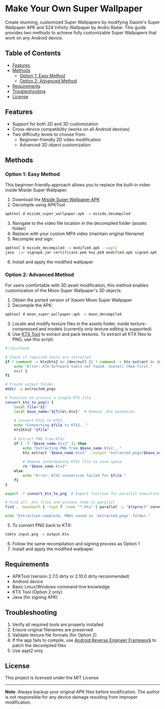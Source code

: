 # Make Your Own Super Wallpaper

Create stunning, customized Super Wallpapers by modifying Xiaomi's Super Wallpaper APK and S24 Infinity Wallpaper by Andro Radar. This guide provides two methods to achieve fully customizable Super Wallpapers that work on any Android device.

## Table of Contents

- [Features](#features)
- [Methods](#methods)
  - [Option 1: Easy Method](#option-1-easy-method)
  - [Option 2: Advanced Method](#option-2-advanced-method)
- [Requirements](#requirements)
- [Troubleshooting](#troubleshooting)
- [License](#license)

## Features

- Support for both 2D and 3D customization
- Cross-device compatibility (works on all Android devices)
- Two difficulty levels to choose from:
  - Beginner-friendly 2D video modification
  - Advanced 3D object customization

## Methods

### Option 1: Easy Method

This beginner-friendly approach allows you to replace the built-in video inside Miside Super Wallpaper.

1. Download the [Miside Super Wallpaper APK](https://objects.githubusercontent.com/github-production-release-asset-2e65be/916344626/ab5a8db1-9141-434a-84e0-794e34928dc1?X-Amz-Algorithm=AWS4-HMAC-SHA256&X-Amz-Credential=releaseassetproduction%2F20250212%2Fus-east-1%2Fs3%2Faws4_request&X-Amz-Date=20250212T143231Z&X-Amz-Expires=300&X-Amz-Signature=559860ccb6e40935aefee9e44230145af85805a0a14ccd917b5ca3987e635152&X-Amz-SignedHeaders=host&response-content-disposition=attachment%3B%20filename%3Dwallpaper.zip&response-content-type=application%2Foctet-stream)
2. Decompile using APKTool:
```bash
apktool d miside_super_wallpaper.apk -o miside_decompiled
```
3. Navigate to the video file location in the decompiled folder (assets folder)
4. Replace with your custom MP4 video (maintain original filename)
5. Recompile and sign:
```bash
apktool b miside_decompiled -o modified.apk --aapt2
java -jar signapk.jar certificate.pem key.pk8 modified.apk signed.apk
```
6. Install and apply the modified wallpaper

### Option 2: Advanced Method

For users comfortable with 3D asset modification, this method enables customization of the Moon Super Wallpaper's 3D objects.

1. Obtain the ported version of Xiaomi Moon Super Wallpaper
2. Decompile the APK:
```bash
apktool d moon_super_wallpaper.apk -o moon_decompiled
```
3. Locate and modify texture files in the assets folder, inside texture-compressed and models (currently only texture editing is supported)
4. Use [KTX Tool](https://github.com/KhronosGroup/KTX-Software) to extract and pack textures. To extract all KTX files to PNG, use this script:
```bash
#!/bin/bash

# Check if required tools are installed
if ! command -v ktx2ktx2 &> /dev/null || ! command -v ktx extract &> /dev/null; then
    echo "Error: KTX-Software tools not found. Install them first."
    exit 1
fi

# Create output folder
mkdir -p extracted_pngs

# Function to process a single KTX file
convert_ktx_to_png() {
    local file="$1"
    local base_name="${file%.ktx}"  # Remove .ktx extension
    
    # Convert KTX1 to KTX2
    echo "Converting $file to KTX2..."
    ktx2ktx2 "$file"
    
    # Extract PNG from KTX2
    if [ -f "$base_name.ktx2" ]; then
        echo "Extracting PNG from $base_name.ktx2..."
        ktx extract "$base_name.ktx2" --output "extracted_pngs/$base_name.png"
        
        # Remove intermediate KTX2 file to save space
        rm "$base_name.ktx2"
    else
        echo "Error: KTX2 conversion failed for $file."
    fi
}

export -f convert_ktx_to_png  # Export function for parallel execution

# Find all .ktx files and process them in parallel
find . -maxdepth 1 -type f -name "*.ktx" | parallel -j "$(nproc)" convert_ktx_to_png

echo "Extraction complete. PNGs saved in 'extracted_pngs' folder."
```
5. To convert PNG back to KTX:
```bash
toktx input.png -o output.ktx
```
6. Follow the same recompilation and signing process as Option 1
7. Install and apply the modified wallpaper

## Requirements

- APKTool (version 2.7.0 dirty or 2.10.0 dirty recommended)
- Android device
- Basic Linux/Windows command-line knowledge
- KTX Tool (Option 2 only)
- Java (for signing APK)

## Troubleshooting

1. Verify all required tools are properly installed
2. Ensure original filenames are preserved
3. Validate texture file formats (for Option 2)
4. If the app fails to compile, use [Android Reverse Engineer Framework](https://github.com/Android-Reverse-Engineer-Framework) to patch the decompiled files
5. Use aapt2 only

## License

This project is licensed under the MIT License

---

**Note**: Always backup your original APK files before modification. The author is not responsible for any device damage resulting from improper modification.
